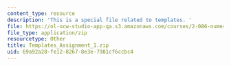 ```yaml
---
content_type: resource
description: 'This is a special file related to templates. '
file: https://ol-ocw-studio-app-qa.s3.amazonaws.com/courses/2-086-numerical-computation-for-mechanical-engineers-spring-2013/69a92a28fe1282678e3e7981cf6ccbc4_Templates_Assignment_1.zip
file_type: application/zip
resourcetype: Other
title: Templates_Assignment_1.zip
uid: 69a92a28-fe12-8267-8e3e-7981cf6ccbc4
---
```

